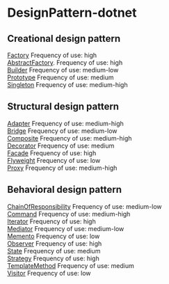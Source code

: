 # DesignPattern-dotnet
## Creational design pattern

[Factory](Creational/Factory/docs/README.md)  Frequency of use: high <br>
[AbstractFactory](Creational/AbstractFactory/docs/README.md).  Frequency of use: high<br>
[Builder](Creational/Builder/docs/README.md)  Frequency of use: medium-low<br>
[Prototype](Creational/Prototype/docs/README.md)  Frequency of use: medium<br>
[Singleton](Creational/Singleton/docs/README.md)  Frequency of use: medium-high<br>

## Structural design pattern
[Adapter](Structural/Adapter/docs/README.md)  Frequency of use: medium-high<br>
[Bridge](Structural/Bridge/docs/README.md)  Frequency of use: medium-low<br>
[Composite](Structural/Composite/docs/README.md)  Frequency of use: medium-high<br>
[Decorator](Structural/Decorator/docs/README.md)  Frequency of use: medium<br>
[Facade](Structural/Facade/docs/README.md)  Frequency of use: high<br>
[Flyweight](Structural/Flyweight/docs/README.md)  Frequency of use: low<br>
[Proxy](Structural/Proxy/docs/README.md)  Frequency of use: medium-high<br>

## Behavioral design pattern
[ChainOfResponsibility](Behavioral/ChainOfResponsibility/docs/README.md)  Frequency of use: medium-low<br>
[Command](Behavioral/Command/docs/README.md)  Frequency of use: medium-high<br>
[Iterator](Behavioral/Iterator/docs/README.md)  Frequency of use: high<br>
[Mediator](Behavioral/Mediator/docs/README.md)  Frequency of use: medium-low<br>
[Memento](Behavioral/Memento/docs/README.md)  Frequency of use: low<br>
[Observer](Behavioral/Observer/docs/README.md)  Frequency of use: high<br>
[State](Behavioral/State/docs/README.md)  Frequency of use: medium<br>
[Strategy](Behavioral/Strategy/docs/README.md)  Frequency of use: high<br>
[TemplateMethod](Behavioral/TemplateMethod/docs/README.md)  Frequency of use: medium<br>
[Visitor](Behavioral/Visitor/docs/README.md)  Frequency of use: low<br>
